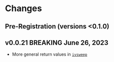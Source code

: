 # Changes
## Pre-Registration (versions <0.1.0)

## v0.0.21  BREAKING June 26, 2023
- More general return values in [`ivsweep`](@ref) 

